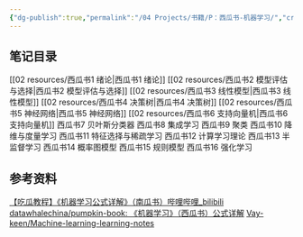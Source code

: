 ```yaml
---
{"dg-publish":true,"permalink":"/04 Projects/书籍/P：西瓜书-机器学习/","created":"2025-03-11T15:50:39.039+08:00","updated":"2025-03-12T22:16:43.512+08:00"}
---
```



## 笔记目录
[[02 resources/西瓜书1 绪论\|西瓜书1 绪论]]
[[02 resources/西瓜书2 模型评估与选择\|西瓜书2 模型评估与选择]]
[[02 resources/西瓜书3 线性模型\|西瓜书3 线性模型]]
[[02 resources/西瓜书4 决策树\|西瓜书4 决策树]]
[[02 resources/西瓜书5 神经网络\|西瓜书5 神经网络]]
[[02 resources/西瓜书6 支持向量机\|西瓜书6 支持向量机]]
西瓜书7 贝叶斯分类器
西瓜书8 集成学习
西瓜书9 聚类
西瓜书10 降维与度量学习
西瓜书11 特征选择与稀疏学习
西瓜书12 计算学习理论
西瓜书13 半监督学习
西瓜书14 概率图模型
西瓜书15 规则模型
西瓜书16 强化学习

## 参考资料
[【吃瓜教程】《机器学习公式详解》（南瓜书）哔哩哔哩_bilibili](https://www.bilibili.com/video/BV1Mh411e7VU?vd_source=26da385b1c7abd1742d76bdc415d9b93)
[datawhalechina/pumpkin-book: 《机器学习》（西瓜书）公式详解](https://github.com/datawhalechina/pumpkin-book)
[Vay-keen/Machine-learning-learning-notes](https://github.com/Vay-keen/Machine-learning-learning-notes)

